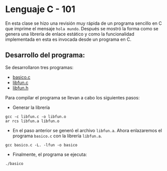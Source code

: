 # Lenguaje C - 101

En esta clase se hizo una revisión muy rápida de un programa sencillo en C que imprime el mensaje `hola mundo`. 
Después se mostró la forma como se genera una librería de enlace estático y como la funcionalidad implementada en esta es invocada desde un programa en C.

## Desarrollo del programa:
Se desarrollaron tres programas:

* [basico.c](basico.c)
* [libfun.c](libfun.c)
* [libfun.h](libfun.h)

Para compilar el programa se llevan a cabo los siguientes pasos:

+ Generar la librería
 
```
gcc -c libfun.c -o libfun.o    
ar rcs libfun.a libfun.o
```

+ En el paso anterior se generó el archivo `libfun.a`. Ahora enlazaremos el programa `basico.c` con la librería `libfun.a`.

```
gcc basico.c -L. -lfun -o basico
```

+ Finalmente, el programa se ejecuta:

```
./basico
```
